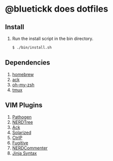 # @bluetickk does dotfiles

## Install

1. Run the install script in the bin directory.

    ```bash
    $ ./bin/install.sh
    ```

## Dependencies

1. [homebrew](http://mxcl.github.com/homebrew/)
2. [ack](https://github.com/mileszs/ack.vim)
3. [oh-my-zsh](https://github.com/robbyrussell/oh-my-zsh)
3. [tmux](https://github.com/ThomasAdam/tmux)

## VIM Plugins

1. [Pathogen](https://github.com/tpope/vim-pathogen)
2. [NERDTree](https://github.com/scrooloose/nerdtree)
2. [Ack](https://github.com/mileszs/ack.vim)
3. [Solarized](https://github.com/altercation/vim-colors-solarized)
4. [CtrlP](https://github.com/kien/ctrlp.vim)
5. [Fugitive](https://github.com/tpope/vim-fugitive)
6. [NERDCommenter](https://github.com/scrooloose/nerdcommenter)
7. [Jinja Syntax](https://github.com/Glench/Vim-Jinja2-Syntax)
